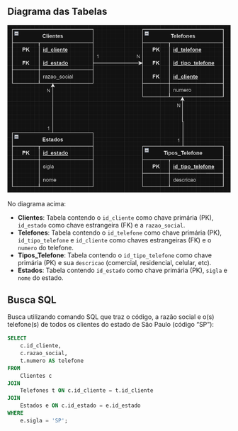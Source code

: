 ## Diagrama das Tabelas

![Diagrama de Tabelas](diagrama_tabelas.png)

No diagrama acima:
- **Clientes**: Tabela contendo o `id_cliente` como chave primária (PK), `id_estado` como chave estrangeira (FK) e a `razao_social`.
- **Telefones**: Tabela contendo o `id_telefone` como chave primária (PK), `id_tipo_telefone` e `id_cliente` como chaves estrangeiras (FK) e o `numero` do telefone.
- **Tipos_Telefone**: Tabela contendo o `id_tipo_telefone` como chave primária (PK) e sua `descricao` (comercial, residencial, celular, etc).
- **Estados**: Tabela contendo `id_estado` como chave primária (PK), `sigla` e `nome` do estado.

## Busca SQL

Busca utilizando comando SQL que traz o código, a razão social e o(s) telefone(s) de todos os clientes do estado de São Paulo (código “SP”):

```sql
SELECT 
    c.id_cliente, 
    c.razao_social, 
    t.numero AS telefone
FROM 
    Clientes c
JOIN 
    Telefones t ON c.id_cliente = t.id_cliente
JOIN 
    Estados e ON c.id_estado = e.id_estado
WHERE 
    e.sigla = 'SP';
```